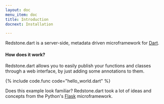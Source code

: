 ```yaml
---
layout: doc
menu_item: doc
title: Introduction
docnext: Installation

---
```

Redstone.dart is a server-side, metadata driven microframework for [Dart](https://www.dartlang.org/). 

#### How does it work?
Redstone.dart allows you to easily publish your functions and classes through a web interface, by just adding some annotations to them. 

{% include code.func code="hello_world.dart" %}

Does this example look familiar? Redstone.dart took a lot of ideas and concepts from the Python's [Flask](http://flask.pocoo.org/) microframework.
